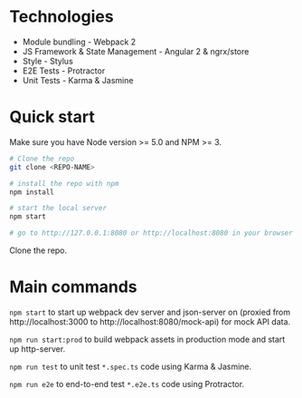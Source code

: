 # Technologies

* Module bundling - Webpack 2
* JS Framework & State Management - Angular 2 & ngrx/store
* Style - Stylus
* E2E Tests - Protractor
* Unit Tests - Karma & Jasmine

# Quick start

Make sure you have Node version >= 5.0 and NPM >= 3.

```bash
# Clone the repo
git clone <REPO-NAME>

# install the repo with npm 
npm install

# start the local server
npm start

# go to http://127.0.0.1:8080 or http://localhost:8080 in your browser
```

Clone the repo.

# Main commands

`npm start` to start up webpack dev server and json-server on (proxied from http://localhost:3000 to http://localhost:8080/mock-api) for mock API data.

`npm run start:prod` to build webpack assets in production mode and start up http-server.

`npm run test` to unit test `*.spec.ts` code using Karma & Jasmine.

`npm run e2e` to end-to-end test `*.e2e.ts` code using Protractor.